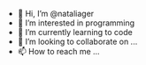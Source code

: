 - 👋 Hi, I’m @nataliager
- 👀 I’m interested in programming
- 🌱 I’m currently learning to code 
- 💞️ I’m looking to collaborate on ...
- 📫 How to reach me ...

<!---
nataliager/nataliager is a ✨ special ✨ repository because its `README.md` (this file) appears on your GitHub profile.
You can click the Preview link to take a look at your changes.
--->
